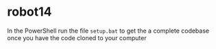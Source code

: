 robot14
=======

In the PowerShell run the file `setup.bat` to get the a complete codebase once you have the code cloned to your computer
